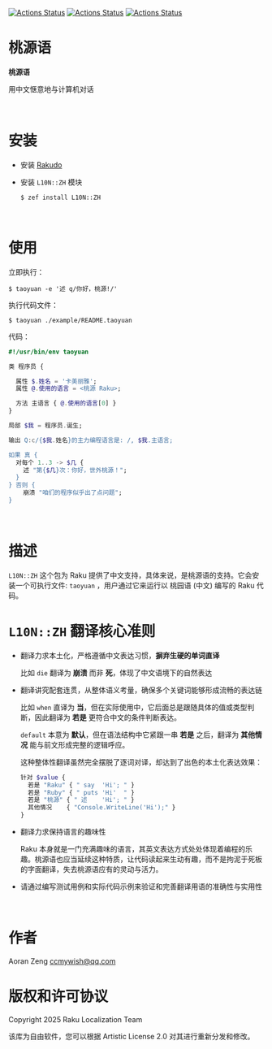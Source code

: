 [![Actions Status](https://github.com/Raku-L10N/ZH/actions/workflows/linux.yml/badge.svg)](https://github.com/Raku-L10N/ZH/actions) [![Actions Status](https://github.com/Raku-L10N/ZH/actions/workflows/macos.yml/badge.svg)](https://github.com/Raku-L10N/ZH/actions) [![Actions Status](https://github.com/Raku-L10N/ZH/actions/workflows/windows.yml/badge.svg)](https://github.com/Raku-L10N/ZH/actions)

桃源语
===

**桃源语**

用中文惬意地与计算机对话

<br>

安装
==

  * 安装 [Rakudo](https://rakudo.org)

  * 安装 `L10N::ZH` 模块

        $ zef install L10N::ZH

<br>

使用
==

立即执行：

    $ taoyuan -e '述 q/你好，桃源!/'

执行代码文件：

    $ taoyuan ./example/README.taoyuan

代码：

```raku
#!/usr/bin/env taoyuan

类 程序员 {

  属性 $.姓名 = '卡美丽雅';
  属性 @.使用的语言 = <桃源 Raku>;

  方法 主语言 { @.使用的语言[0] }
}

局部 $我 = 程序员.诞生;

输出 Q:c/{$我.姓名}的主力编程语言是: /, $我.主语言;

如果 真 {
  对每个 1..3 -> $几 {
    述 "第{$几}次：你好，世外桃源！";
  }
} 否则 {
    崩溃 "咱们的程序似乎出了点问题";
}
```

<br>

描述
==

`L10N::ZH` 这个包为 Raku 提供了中文支持，具体来说，是桃源语的支持。它会安装一个可执行文件: `taoyuan` ，用户通过它来运行以 桃园语 (中文) 编写的 Raku 代码。

`L10N::ZH` 翻译核心准则
=================

  * 翻译力求本土化，严格遵循中文表达习惯，**摒弃生硬的单词直译**

    比如 `die` 翻译为 **崩溃** 而非 **死**，体现了中文语境下的自然表达

  * 翻译讲究配套连贯，从整体语义考量，确保多个关键词能够形成流畅的表达链

    比如 `when` 直译为 **当**，但在实际使用中，它后面总是跟随具体的值或类型判断，因此翻译为 **若是** 更符合中文的条件判断表达。

    `default` 本意为 **默认**，但在语法结构中它紧跟一串 **若是** 之后，翻译为 **其他情况** 能与前文形成完整的逻辑呼应。

    这种整体性翻译虽然完全摆脱了逐词对译，却达到了出色的本土化表达效果：

    ```raku
    针对 $value {
      若是 "Raku" { " say  'Hi'; " }
      若是 "Ruby" { " puts 'Hi'  " }
      若是 "桃源" { " 述    'Hi'; " }
      其他情况    { "Console.WriteLine('Hi');" }
    }
    ```

  * 翻译力求保持语言的趣味性

    Raku 本身就是一门充满趣味的语言，其英文表达方式处处体现着编程的乐趣。桃源语也应当延续这种特质，让代码读起来生动有趣，而不是拘泥于死板的字面翻译，失去桃源语应有的灵动与活力。

  * 请通过编写测试用例和实际代码示例来验证和完善翻译用语的准确性与实用性

<br>

作者
==

Aoran Zeng <ccmywish@qq.com>

版权和许可协议
=======

Copyright 2025 Raku Localization Team

该库为自由软件，您可以根据 Artistic License 2.0 对其进行重新分发和修改。

